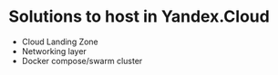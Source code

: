 # Solutions to host in Yandex.Cloud

- Cloud Landing Zone
- Networking layer
- Docker compose/swarm cluster
